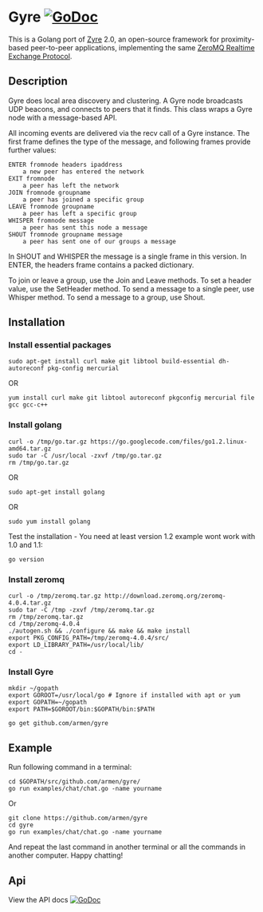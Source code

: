 Gyre [![GoDoc](https://godoc.org/github.com/armen/gyre?status.png)](https://godoc.org/github.com/armen/gyre)
====

This is a Golang port of [Zyre](zyre.org) 2.0, an open-source framework for proximity-based
peer-to-peer applications, implementing the same [ZeroMQ Realtime Exchange Protocol](http://rfc.zeromq.org/spec:36).

## Description

Gyre does local area discovery and clustering. A Gyre node broadcasts
UDP beacons, and connects to peers that it finds. This class wraps a
Gyre node with a message-based API.

All incoming events are delivered via the recv call of a Gyre instance.
The first frame defines the type of the message, and following
frames provide further values:

    ENTER fromnode headers ipaddress
        a new peer has entered the network
    EXIT fromnode
        a peer has left the network
    JOIN fromnode groupname
        a peer has joined a specific group
    LEAVE fromnode groupname
        a peer has left a specific group
    WHISPER fromnode message
        a peer has sent this node a message
    SHOUT fromnode groupname message
        a peer has sent one of our groups a message

In SHOUT and WHISPER the message is a single frame in this version.
In ENTER, the headers frame contains a packed dictionary.

To join or leave a group, use the Join and Leave methods.
To set a header value, use the SetHeader method. To send a message
to a single peer, use Whisper method. To send a message to a group, use
Shout.

## Installation

### Install essential packages

    sudo apt-get install curl make git libtool build-essential dh-autoreconf pkg-config mercurial

OR

    yum install curl make git libtool autoreconf pkgconfig mercurial file gcc gcc-c++

### Install golang

    curl -o /tmp/go.tar.gz https://go.googlecode.com/files/go1.2.linux-amd64.tar.gz
    sudo tar -C /usr/local -zxvf /tmp/go.tar.gz
    rm /tmp/go.tar.gz

OR

    sudo apt-get install golang

OR

    sudo yum install golang

Test the installation - You need at least version 1.2 example wont work with 1.0 and 1.1:

    go version
    
### Install zeromq

    curl -o /tmp/zeromq.tar.gz http://download.zeromq.org/zeromq-4.0.4.tar.gz
    sudo tar -C /tmp -zxvf /tmp/zeromq.tar.gz
    rm /tmp/zeromq.tar.gz
    cd /tmp/zeromq-4.0.4
    ./autogen.sh && ./configure && make && make install
    export PKG_CONFIG_PATH=/tmp/zeromq-4.0.4/src/
    export LD_LIBRARY_PATH=/usr/local/lib/
    cd -

### Install Gyre

    mkdir ~/gopath
    export GOROOT=/usr/local/go # Ignore if installed with apt or yum
    export GOPATH=~/gopath
    export PATH=$GOROOT/bin:$GOPATH/bin:$PATH

    go get github.com/armen/gyre

## Example

Run following command in a terminal:

    cd $GOPATH/src/github.com/armen/gyre/
    go run examples/chat/chat.go -name yourname

Or

    git clone https://github.com/armen/gyre
    cd gyre
    go run examples/chat/chat.go -name yourname

And repeat the last command in another terminal or all the commands in another computer. Happy chatting!

## Api

View the API docs [![GoDoc](https://godoc.org/github.com/armen/gyre?status.png)](https://godoc.org/github.com/armen/gyre)



